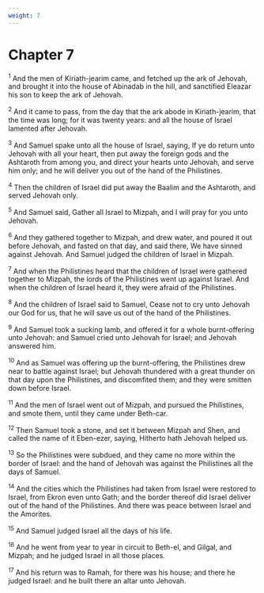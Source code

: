 ```yaml
---
weight: 7
---
```


# Chapter 7

<sup>1</sup> And the men of Kiriath-jearim came, and fetched up the ark of Jehovah, and brought it into the house of Abinadab in the hill, and sanctified Eleazar his son to keep the ark of Jehovah. 

<sup>2</sup> And it came to pass, from the day that the ark abode in Kiriath-jearim, that the time was long; for it was twenty years: and all the house of Israel lamented after Jehovah. 

<sup>3</sup> And Samuel spake unto all the house of Israel, saying, If ye do return unto Jehovah with all your heart, then put away the foreign gods and the Ashtaroth from among you, and direct your hearts unto Jehovah, and serve him only; and he will deliver you out of the hand of the Philistines. 

<sup>4</sup> Then the children of Israel did put away the Baalim and the Ashtaroth, and served Jehovah only. 

<sup>5</sup> And Samuel said, Gather all Israel to Mizpah, and I will pray for you unto Jehovah. 

<sup>6</sup> And they gathered together to Mizpah, and drew water, and poured it out before Jehovah, and fasted on that day, and said there, We have sinned against Jehovah. And Samuel judged the children of Israel in Mizpah. 

<sup>7</sup> And when the Philistines heard that the children of Israel were gathered together to Mizpah, the lords of the Philistines went up against Israel. And when the children of Israel heard it, they were afraid of the Philistines. 

<sup>8</sup> And the children of Israel said to Samuel, Cease not to cry unto Jehovah our God for us, that he will save us out of the hand of the Philistines. 

<sup>9</sup> And Samuel took a sucking lamb, and offered it for a whole burnt-offering unto Jehovah: and Samuel cried unto Jehovah for Israel; and Jehovah answered him. 

<sup>10</sup> And as Samuel was offering up the burnt-offering, the Philistines drew near to battle against Israel; but Jehovah thundered with a great thunder on that day upon the Philistines, and discomfited them; and they were smitten down before Israel. 

<sup>11</sup> And the men of Israel went out of Mizpah, and pursued the Philistines, and smote them, until they came under Beth-car. 

<sup>12</sup> Then Samuel took a stone, and set it between Mizpah and Shen, and called the name of it Eben-ezer, saying, Hitherto hath Jehovah helped us. 

<sup>13</sup> So the Philistines were subdued, and they came no more within the border of Israel: and the hand of Jehovah was against the Philistines all the days of Samuel. 

<sup>14</sup> And the cities which the Philistines had taken from Israel were restored to Israel, from Ekron even unto Gath; and the border thereof did Israel deliver out of the hand of the Philistines. And there was peace between Israel and the Amorites. 

<sup>15</sup> And Samuel judged Israel all the days of his life. 

<sup>16</sup> And he went from year to year in circuit to Beth-el, and Gilgal, and Mizpah; and he judged Israel in all those places. 

<sup>17</sup> And his return was to Ramah, for there was his house; and there he judged Israel: and he built there an altar unto Jehovah. 


